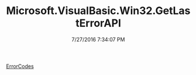 ﻿---
title: Microsoft.VisualBasic.Win32.GetLastErrorAPI
date: 7/27/2016 7:34:07 PM
---

[ErrorCodes](T-Microsoft.VisualBasic.Win32.GetLastErrorAPI.ErrorCodes.html)
